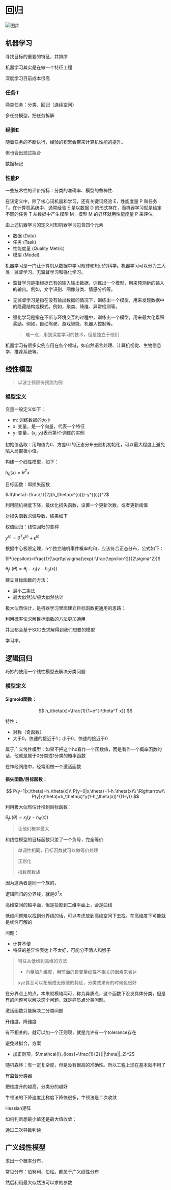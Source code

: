 # 回归

![图片](https://cdn.jsdelivr.net/gh/davidliuk/images@master/blog/640.jpeg)

## 机器学习

寻找目标的重要的特征，并排序

机器学习其实是在做一个特征工程

深度学习目前成本很高

### 任务T

两类任务：分类、回归（连续空间）

多任务模型，把任务拆解



### 经验E

随着任务的不断执行，经验的积累会带来计算机性能的提升。

但也会出现过拟合

数据标记



### 性能P

一些技术性的评价指标：分类的准确率、模型的鲁棒性.



在该定义中，除了核心词机器和学习，还有关键词经验 E，性能度量 P 和任务 T。在计算机系统中，通常经验 E 是以数据 D 的形式存在，而机器学习就是给定不同的任务 T 从数据中产生模型 M，模型 M 的好坏就用性能度量 P 来评估。



由上述机器学习的定义可知机器学习包含四个元素



- 数据 (Data)
- 任务 (Task)
- 性能度量 (Quality Metric)
- 模型 (Model)



机器学习是一门让计算机从数据中学习规律和知识的科学。机器学习可以分为三大类：监督学习、无监督学习和强化学习。

- 监督学习是指根据已有的输入输出数据，训练出一个模型，用来预测新的输入的输出。例如，文字识别、图像分类、情感分析等。

- 无监督学习是指在没有输出数据的情况下，训练出一个模型，用来发现数据中的隐藏结构或模式。例如，聚类、降维、异常检测等。

- 强化学习是指在不断与环境交互的过程中，训练出一个模型，用来最大化累积奖励。例如，自动驾驶、游戏智能、机器人控制等。

  > 难一点，用到深度学习的技术，但是独立于他们

机器学习有很多实例应用在各个领域，如自然语言处理、计算机视觉、生物信息学、推荐系统等。





## 线性模型

> 以波士顿房价预测为例

### 模型定义

变量一般定义如下：

- m: 训练数据的大小
- x: 变量，是一个向量，代表一个特征
- y: 变量，$(x_i, y_i)$表示第i个训练的实例



初始值选取：用均值为0、方差0.1的正态分布去随机初始化，可以最大程度上避免陷入局部极小值。

构建一个线性模型，如下：

$h_\theta(x)=\theta^Tx$

目标函数：即损失函数

$J(\theta)=\frac{1}{2}(h_\theta(x^{(i)})-y^{(i)})^2$

利用随机梯度下降，最优化损失函数，设置一个更新次数，或者更新阈值

对损失函数求偏导数，结果如下



权值回归：线性回归的变种

$y^{(i)}=\theta^Tx^{(i)}+\epsilon^{(i)}$

根据中心极限定理，n个独立随机事件概率的和，应该符合正态分布，公式如下：

$P(\epsilon)=\frac{1}{\sqrt\pi\sigma}\exp(-\frac{\epsilon^2}{2\sigma^2})$

$\theta_jL(\theta)=\theta_j - x_j(y-h_\theta(x))$

建立目标函数的方法：

- 最小二乘法
- 最大似然法/极大似然估计

极大似然估计，是机器学习里面建立目标函数更通用的思路：

利用概率论求解目标函数的方法更加通用

并且都会基于SGD去求解得到我们想要的模型



学习率，



## 逻辑回归

巧妙的使用一个线性模型去解决分类问题



### 模型定义

#### **Sigmoid**函数：

$$
h_\theta(x)=\frac{1}{1+e^{-\theta^T x}}
$$

特性：

- 对称（奇函数）
- 大于0，快速的接近于1；小于0，快速的接近于0



属于广义线性模型：如果不把这个hx看作一个函数值，而是看作一个概率函数的话，他就是属于0分类或1分类的概率函数



在神经网络中，经常用做一个激活函数



#### 损失函数/目标函数：

$$
P(y=1|x;\theta)=h_\theta(x)\\
P(y=0|x;\theta)=1-h_\theta(x)\\ \Rightarrow\\
P(y|x;\theta)=h_\theta(x)^y(1-h_\theta(x))^{(1-y)}
$$

利用极大似然估计推到目标函数：

$\theta_jL(\theta)=x_j(y-h_\theta(x))$

> 让他们概率最大

和线性模型的目标函数只差了一个负号，完全等价

> 单调性相同，目标函数就可以做等价处理
>
> 正则化
>
> 指数函数族

因为这两者是同一个族的，



逻辑回归的分界线，就是$\theta^T x$

高维空间的超平面，但是投影到二维平面上，会是曲线



低维问题难以找到分界线的话，可以考虑放到高维空间下去找，在高维度下可能就是线性可解的



问题：

- 计算不便
- 特征的差异性表达上不太好，可能分不清人和猴子



> 特征从低维到高维的方法
>
> - 向量加几维度，用前面的自变量线性不相关的因素来表达
>
> xyz甚至可以拓展成无限维的特征，分类效果有的时候也很好



在分界点上的点，本来就模棱两可，称为异质点，这个函数下没发具体分类，但是有的问题可以解决这个问题，就是异质点分类问题。



激活函数只能解决二分类问题



升维度，降维度



有不相关的，就可以加一个正则项，就是允许有一个tolerance存在

避免过拟合，方案

- 加正则项，$\mathcal{l}_{loss}+\frac{1}{2}{||\theta||_2}^2$



随机森林：有一定复杂度，但是没有很高的准确性。所以工程上现在基本就不用了



有监督分类器

把维度升的越高，分类分的越好





牛顿法的下降速度比梯度下降快很多，牛顿法是二次收敛

Hessian矩阵



如何判断想最小值还是最大值收敛：

通过二次导数判读



## 广义线性模型



求出一个概率分布，

常见分布：伯努利、伯松。都属于广义线性分布

然后利用最大似然法可以求的参数

